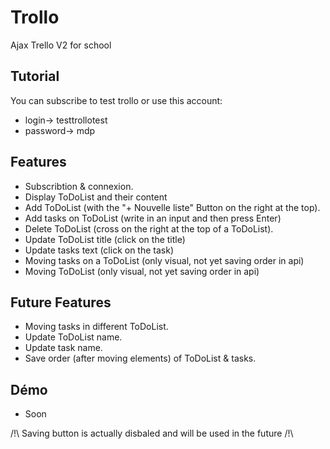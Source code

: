 # Trollo
Ajax Trello V2 for school 

## Tutorial 
You can subscribe to test trollo or use this account:
* login-> testtrollotest
* password-> mdp

## Features 
* Subscribtion & connexion.
* Display ToDoList and their content
* Add ToDoList (with the "+ Nouvelle liste" Button on the right at the top).
* Add tasks on ToDoList (write in an input and then press Enter)
* Delete ToDoList (cross on the right at the top of a ToDoList).
* Update ToDoList title (click on the title)
* Update tasks text (click on the task)
* Moving tasks on a ToDoList (only visual, not yet saving order in api)
* Moving ToDoList (only visual, not yet saving order in api)

## Future Features 
* Moving tasks in different ToDoList.
* Update ToDoList name.
* Update task name.
* Save order (after moving elements) of ToDoList & tasks.

## Démo
* Soon

 /!\ Saving button is actually disbaled and will be used in the future /!\
